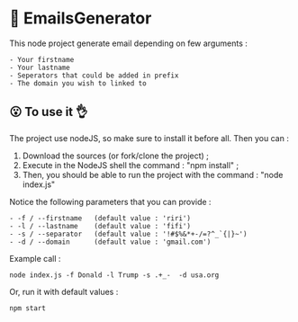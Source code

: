 #  :memo: EmailsGenerator
This node project generate email depending on few arguments :

    - Your firstname
    - Your lastname
    - Seperators that could be added in prefix
    - The domain you wish to linked to

##  :open_mouth: To use it  :ok_hand:

The project use nodeJS, so make sure to install it before all.
Then you can :

1) Download the sources (or fork/clone the project) ;
2) Execute in the NodeJS shell the command : "npm install" ;
3) Then, you should be able to run the project with the command : "node index.js"

Notice the following parameters that you can provide :

    - -f / --firstname   (default value : 'riri')
    - -l / --lastname    (default value : 'fifi')
    - -s / --separator   (default value : '!#$%&*+-/=?^_`{|}~')
    - -d / --domain      (default value : 'gmail.com')

Example call :

```
node index.js -f Donald -l Trump -s .+_-  -d usa.org
```

Or, run it with default values :

```
npm start
```
